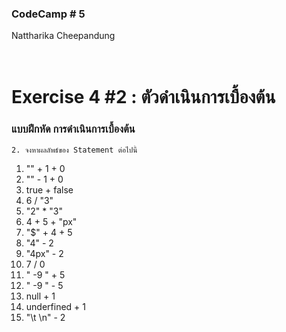 ### CodeCamp # 5 <br>
Nattharika Cheepandung <br>
<br>
<br>

# Exercise 4 #2 : ตัวดำเนินการเบื้องต้น

### แบบฝึกหัด การดำเนินการเบื้องต้น
    
    2. จงหาผลลัพธ์ของ Statement ต่อไปนี้

1. "" + 1 + 0
1.  "" - 1 + 0
1. true + false
1. 6 / "3"
1. "2" * "3"
1. 4 + 5 + "px"
1. "$" + 4 + 5
1. "4" - 2
1. "4px" - 2
1. 7 / 0
1. " -9 " + 5
1. " -9 " - 5
1. null + 1
1. underfined + 1
1. "\t \n" - 2